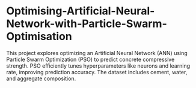 # Optimising-Artificial-Neural-Network-with-Particle-Swarm-Optimisation
This project explores optimizing an Artificial Neural Network (ANN) using Particle Swarm Optimization (PSO) to predict concrete compressive strength. PSO efficiently tunes hyperparameters like neurons and learning rate, improving prediction accuracy. The dataset includes cement, water, and aggregate composition.
